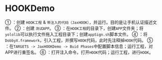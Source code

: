 # HOOKDemo
① ：创建 `HOOK工程` & `带注入的代码（JaxHOOK）`，并运行。目的是让手机认证描述文件。
② ：创建 `测试APP`。
③ ：在`HOOK工程`的目录下，创建`APP`文件夹；将`yololib`可以执行文件拖入工程目录下；创建`appSign.sh`脚本文件。
④ ：将`DobbyX.framework`，引入工程，并撰写`HOOK`代码，此时先注释掉`HOOK`代码。
⑤ ：在`TARGETS -> JaxHOOKDemo -> Buid Phases`中配置脚本信息；运行工程，对APP进行重签名。
⑥ ：打开注入命令，打开`HOOK`代码；运行工程，进行`HOOK`。
